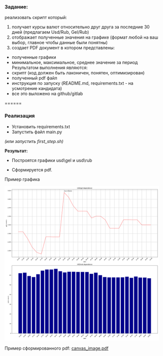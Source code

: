 ### Задание:
реализовать скрипт который:
1) получает курсы валют относительно друг друга за последние 30 дней (предлагаем Usd/Rub,
   Gel/Rub)
2) отображает полученные значения на графике (формат любой на ваш выбор, главное чтобы
   данные были понятны)
3) создает PDF документ в котором представлены:
- полученные графики
- минимальное, максимальное, среднее значение за период
  Результатом выполнения являются:
- скрипт (код должен быть лаконичен, понятен, оптимизирован)
- полученный pdf файл
- инструкция по запуску (README.md, requirements.txt - на усмотрение кандидата)
- все это выложено на github/gitlab

======

###  Реализация 

- Установить requirements.txt
- Запустить файл main.py

_(или запустить first_step.sh)_

**Результат:**

* Построятся графики usd\gel и usd\rub

* Сформируется pdf.

Пример графика

![This is an image](currencies.png)

Пример сформированного pdf: [canvas_image.pdf](canvas_image.pdf)